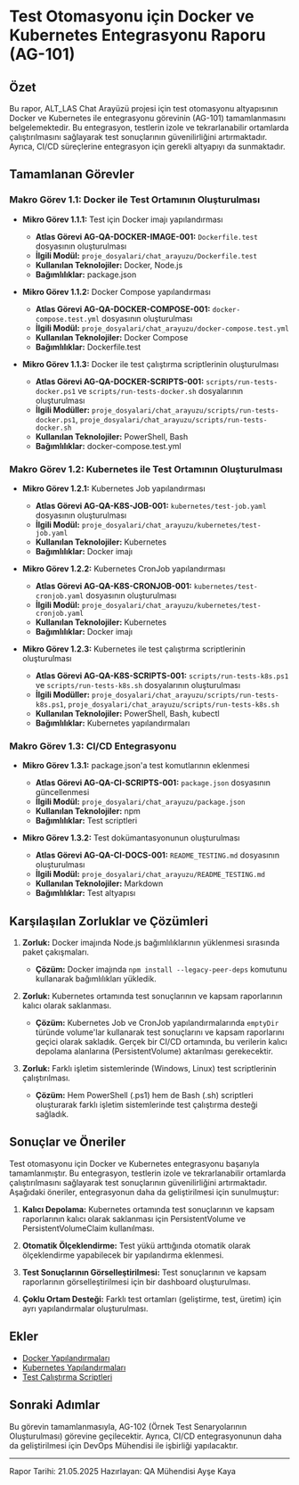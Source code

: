 # Test Otomasyonu için Docker ve Kubernetes Entegrasyonu Raporu (AG-101)

## Özet

Bu rapor, ALT_LAS Chat Arayüzü projesi için test otomasyonu altyapısının Docker ve Kubernetes ile entegrasyonu görevinin (AG-101) tamamlanmasını belgelemektedir. Bu entegrasyon, testlerin izole ve tekrarlanabilir ortamlarda çalıştırılmasını sağlayarak test sonuçlarının güvenilirliğini artırmaktadır. Ayrıca, CI/CD süreçlerine entegrasyon için gerekli altyapıyı da sunmaktadır.

## Tamamlanan Görevler

### Makro Görev 1.1: Docker ile Test Ortamının Oluşturulması

- **Mikro Görev 1.1.1:** Test için Docker imajı yapılandırması
  - **Atlas Görevi AG-QA-DOCKER-IMAGE-001:** `Dockerfile.test` dosyasının oluşturulması
  - **İlgili Modül:** `proje_dosyalari/chat_arayuzu/Dockerfile.test`
  - **Kullanılan Teknolojiler:** Docker, Node.js
  - **Bağımlılıklar:** package.json

- **Mikro Görev 1.1.2:** Docker Compose yapılandırması
  - **Atlas Görevi AG-QA-DOCKER-COMPOSE-001:** `docker-compose.test.yml` dosyasının oluşturulması
  - **İlgili Modül:** `proje_dosyalari/chat_arayuzu/docker-compose.test.yml`
  - **Kullanılan Teknolojiler:** Docker Compose
  - **Bağımlılıklar:** Dockerfile.test

- **Mikro Görev 1.1.3:** Docker ile test çalıştırma scriptlerinin oluşturulması
  - **Atlas Görevi AG-QA-DOCKER-SCRIPTS-001:** `scripts/run-tests-docker.ps1` ve `scripts/run-tests-docker.sh` dosyalarının oluşturulması
  - **İlgili Modüller:** `proje_dosyalari/chat_arayuzu/scripts/run-tests-docker.ps1`, `proje_dosyalari/chat_arayuzu/scripts/run-tests-docker.sh`
  - **Kullanılan Teknolojiler:** PowerShell, Bash
  - **Bağımlılıklar:** docker-compose.test.yml

### Makro Görev 1.2: Kubernetes ile Test Ortamının Oluşturulması

- **Mikro Görev 1.2.1:** Kubernetes Job yapılandırması
  - **Atlas Görevi AG-QA-K8S-JOB-001:** `kubernetes/test-job.yaml` dosyasının oluşturulması
  - **İlgili Modül:** `proje_dosyalari/chat_arayuzu/kubernetes/test-job.yaml`
  - **Kullanılan Teknolojiler:** Kubernetes
  - **Bağımlılıklar:** Docker imajı

- **Mikro Görev 1.2.2:** Kubernetes CronJob yapılandırması
  - **Atlas Görevi AG-QA-K8S-CRONJOB-001:** `kubernetes/test-cronjob.yaml` dosyasının oluşturulması
  - **İlgili Modül:** `proje_dosyalari/chat_arayuzu/kubernetes/test-cronjob.yaml`
  - **Kullanılan Teknolojiler:** Kubernetes
  - **Bağımlılıklar:** Docker imajı

- **Mikro Görev 1.2.3:** Kubernetes ile test çalıştırma scriptlerinin oluşturulması
  - **Atlas Görevi AG-QA-K8S-SCRIPTS-001:** `scripts/run-tests-k8s.ps1` ve `scripts/run-tests-k8s.sh` dosyalarının oluşturulması
  - **İlgili Modüller:** `proje_dosyalari/chat_arayuzu/scripts/run-tests-k8s.ps1`, `proje_dosyalari/chat_arayuzu/scripts/run-tests-k8s.sh`
  - **Kullanılan Teknolojiler:** PowerShell, Bash, kubectl
  - **Bağımlılıklar:** Kubernetes yapılandırmaları

### Makro Görev 1.3: CI/CD Entegrasyonu

- **Mikro Görev 1.3.1:** package.json'a test komutlarının eklenmesi
  - **Atlas Görevi AG-QA-CI-SCRIPTS-001:** `package.json` dosyasının güncellenmesi
  - **İlgili Modül:** `proje_dosyalari/chat_arayuzu/package.json`
  - **Kullanılan Teknolojiler:** npm
  - **Bağımlılıklar:** Test scriptleri

- **Mikro Görev 1.3.2:** Test dokümantasyonunun oluşturulması
  - **Atlas Görevi AG-QA-CI-DOCS-001:** `README_TESTING.md` dosyasının oluşturulması
  - **İlgili Modül:** `proje_dosyalari/chat_arayuzu/README_TESTING.md`
  - **Kullanılan Teknolojiler:** Markdown
  - **Bağımlılıklar:** Test altyapısı

## Karşılaşılan Zorluklar ve Çözümleri

1. **Zorluk:** Docker imajında Node.js bağımlılıklarının yüklenmesi sırasında paket çakışmaları.
   - **Çözüm:** Docker imajında `npm install --legacy-peer-deps` komutunu kullanarak bağımlılıkları yükledik.

2. **Zorluk:** Kubernetes ortamında test sonuçlarının ve kapsam raporlarının kalıcı olarak saklanması.
   - **Çözüm:** Kubernetes Job ve CronJob yapılandırmalarında `emptyDir` türünde volume'lar kullanarak test sonuçlarını ve kapsam raporlarını geçici olarak sakladık. Gerçek bir CI/CD ortamında, bu verilerin kalıcı depolama alanlarına (PersistentVolume) aktarılması gerekecektir.

3. **Zorluk:** Farklı işletim sistemlerinde (Windows, Linux) test scriptlerinin çalıştırılması.
   - **Çözüm:** Hem PowerShell (.ps1) hem de Bash (.sh) scriptleri oluşturarak farklı işletim sistemlerinde test çalıştırma desteği sağladık.

## Sonuçlar ve Öneriler

Test otomasyonu için Docker ve Kubernetes entegrasyonu başarıyla tamamlanmıştır. Bu entegrasyon, testlerin izole ve tekrarlanabilir ortamlarda çalıştırılmasını sağlayarak test sonuçlarının güvenilirliğini artırmaktadır. Aşağıdaki öneriler, entegrasyonun daha da geliştirilmesi için sunulmuştur:

1. **Kalıcı Depolama:** Kubernetes ortamında test sonuçlarının ve kapsam raporlarının kalıcı olarak saklanması için PersistentVolume ve PersistentVolumeClaim kullanılması.

2. **Otomatik Ölçeklendirme:** Test yükü arttığında otomatik olarak ölçeklendirme yapabilecek bir yapılandırma eklenmesi.

3. **Test Sonuçlarının Görselleştirilmesi:** Test sonuçlarının ve kapsam raporlarının görselleştirilmesi için bir dashboard oluşturulması.

4. **Çoklu Ortam Desteği:** Farklı test ortamları (geliştirme, test, üretim) için ayrı yapılandırmalar oluşturulması.

## Ekler

- [Docker Yapılandırmaları](proje_dosyalari/chat_arayuzu/Dockerfile.test)
- [Kubernetes Yapılandırmaları](proje_dosyalari/chat_arayuzu/kubernetes/)
- [Test Çalıştırma Scriptleri](proje_dosyalari/chat_arayuzu/scripts/)

## Sonraki Adımlar

Bu görevin tamamlanmasıyla, AG-102 (Örnek Test Senaryolarının Oluşturulması) görevine geçilecektir. Ayrıca, CI/CD entegrasyonunun daha da geliştirilmesi için DevOps Mühendisi ile işbirliği yapılacaktır.

---

Rapor Tarihi: 21.05.2025
Hazırlayan: QA Mühendisi Ayşe Kaya
